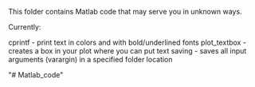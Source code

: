 This folder contains Matlab code that may serve you in unknown ways. 

Currently:

cprintf - print text in colors and with bold/underlined fonts
plot_textbox - creates a box in your plot where you can put text
saving - saves all input arguments (varargin) in a specified folder location

"# Matlab_code" 
